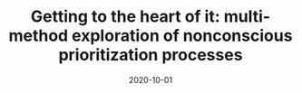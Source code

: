 ---
title: "Getting to the heart of it: multi-method exploration of nonconscious prioritization processes"
collection: publications
permalink: 
excerpt: 'Research into the determinants of consciousness too often relies on a single technique: continuous flash suppression. We developed a new technique, repeated masked suppression, with which scientists can examine the central process of prioritization to consciousness across different awareness suppression techniques. It also allows for online experiments, which since the pandemic have had a central role in advancing cognitive science.'
date: 2020-10-01
section: 'consciousness'
venue: 'Consciousness and Cognition'
paperurl: 'https://www.sciencedirect.com/science/article/pii/S1053810020300908'
codeurl: 'https://codeocean.com/capsule/8849119/tree/v1'
citation: 'Abir, Y., & Hassin, R. R. (2020). <i>Getting to the heart of it: multi-method exploration of nonconscious prioritization processes.</i> Consciousness and Cognition, 85, 103005.'
---
